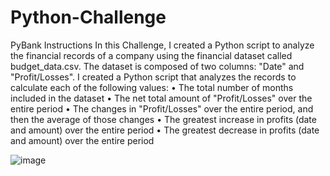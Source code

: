 # Python-Challenge

PyBank Instructions
In this Challenge, I created a Python script to analyze the financial records of a company using the financial dataset called budget_data.csv. The dataset is composed of two columns: "Date" and "Profit/Losses".
I created a Python script that analyzes the records to calculate each of the following values:
•	The total number of months included in the dataset
•	The net total amount of "Profit/Losses" over the entire period
•	The changes in "Profit/Losses" over the entire period, and then the average of those changes
•	The greatest increase in profits (date and amount) over the entire period
•	The greatest decrease in profits (date and amount) over the entire period


![image](https://user-images.githubusercontent.com/126301312/228118876-761c2d06-0703-4053-8353-5f0ae26641e7.png)
